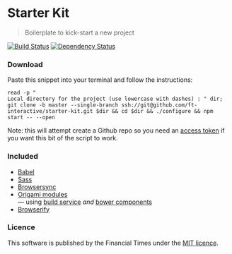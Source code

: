 # Starter Kit

> Boilerplate to kick-start a new project


[![Build Status][circle-image]][circle-url] [![Dependency Status][devdeps-image]][devdeps-url]

### Download


Paste this snippet into your terminal and follow the instructions:

```shell
read -p "
Local directory for the project (use lowercase with dashes) : " dir; git clone -b master --single-branch ssh://git@github.com/ft-interactive/starter-kit.git $dir && cd $dir && ./configure && npm start -- --open

```

Note: this will attempt create a Github repo so you need an [access token](https://github.com/settings/tokens) if you want this bit of the script to work.

### Included

- [Babel](https://babeljs.io/docs/learn-es2015/)
- [Sass](https://github.com/sass/node-sass)
- [Browsersync](https://www.browsersync.io/docs)
- [Origami modules](http://registry.origami.ft.com/components)  
  –– using [build service](https://build.origami.ft.com/) _and_ [bower components](http://origami.ft.com/docs/developer-guide/modules/choosing-your-build-method/)
- [Browserify](http://browserify.org/)

### Licence
This software is published by the Financial Times under the [MIT licence](http://opensource.org/licenses/MIT).

<!-- badge URLs -->
[circle-url]: https://circleci.com/gh/ft-interactive/starter-kit
[circle-image]: https://circleci.com/gh/ft-interactive/starter-kit/tree/master.svg?style=shield

[devdeps-url]: https://david-dm.org/ft-interactive/starter-kit#info=devDependencies
[devdeps-image]: https://img.shields.io/david/dev/ft-interactive/starter-kit.svg?style=flat-square
